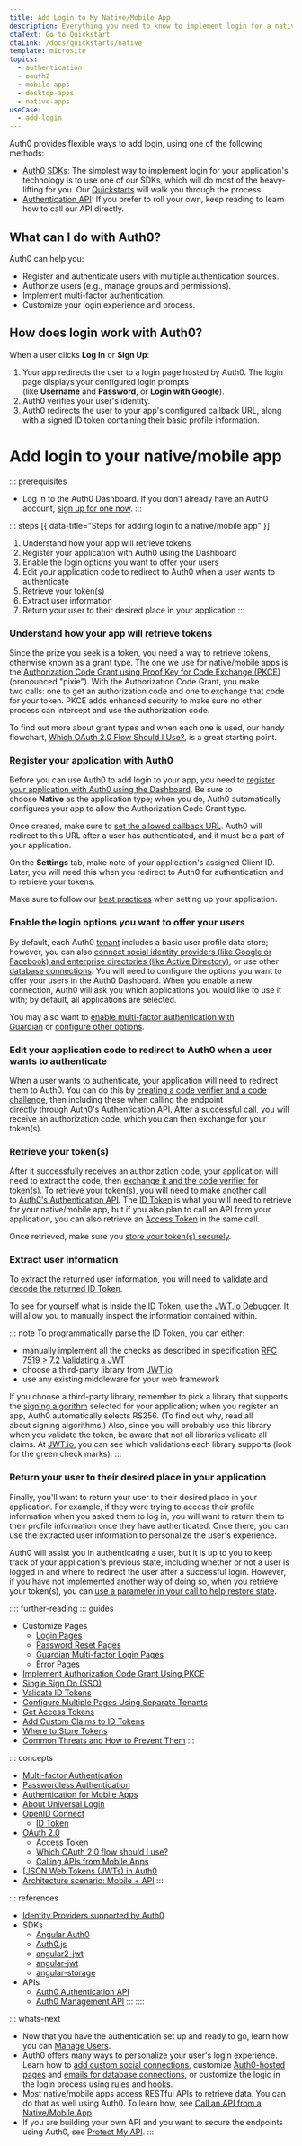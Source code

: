```yaml
---
title: Add Login to My Native/Mobile App
description: Everything you need to know to implement login for a native/mobile app.
ctaText: Go to Quickstart
ctaLink: /docs/quickstarts/native
template: microsite
topics:
  - authentication
  - oauth2
  - mobile-apps
  - desktop-apps
  - native-apps
useCase:
  - add-login
---
```


Auth0 provides flexible ways to add login, using one of the following methods:

- [Auth0 SDKs](/libraries): The simplest way to implement login for your application's technology is to use one of our SDKs, which will do most of the heavy-lifting for you. Our [Quickstarts](/quickstart/native) will walk you through the process.
- [Authentication API](/api/authentication): If you prefer to roll your own, keep reading to learn how to call our API directly.

## What can I do with Auth0?

Auth0 can help you:

- Register and authenticate users with multiple authentication sources.
- Authorize users (e.g., manage groups and permissions).
- Implement multi-factor authentication.
- Customize your login experience and process.

## How does login work with Auth0?

When a user clicks **Log In** or **Sign Up**:

1. Your app redirects the user to a login page hosted by Auth0. The login page displays your configured login prompts (like **Username** and **Password**, or **Login with Google**).
2. Auth0 verifies your user's identity.
3. Auth0 redirects the user to your app's configured callback URL, along with a signed ID token containing their basic profile information.

# Add login to your native/mobile app

::: prerequisites
* Log in to the Auth0 Dashboard. If you don’t already have an Auth0 account, [sign up for one now](${manage_url}).
:::

::: steps [{ data-title="Steps for adding login to a native/mobile app" }]
  1. Understand how your app will retrieve tokens
  2. Register your application with Auth0 using the Dashboard
  3. Enable the login options you want to offer your users 
  4. Edit your application code to redirect to Auth0 when a user wants to authenticate
  5. Retrieve your token(s)
  6. Extract user information
  7. Return your user to their desired place in your application
:::

### Understand how your app will retrieve tokens
Since the prize you seek is a token, you need a way to retrieve tokens, otherwise known as a grant type. The one we use for native/mobile apps is the [Authorization Code Grant using Proof Key for Code Exchange (PKCE)](/api-auth/grant/authorization-code-pkce) (pronounced "pixie"). With the Authorization Code Grant, you make two calls: one to get an authorization code and one to exchange that code for your token. PKCE adds enhanced security to make sure no other process can intercept and use the authorization code.

To find out more about grant types and when each one is used, our handy flowchart, [Which OAuth 2.0 Flow Should I Use?](/api-auth/which-oauth-flow-to-use), is a great starting point.

### Register your application with Auth0

Before you can use Auth0 to add login to your app, you need to [register your application with Auth0 using the Dashboard](/applications/native). Be sure to choose **Native** as the application type; when you do, Auth0 automatically configures your app to allow the Authorization Code Grant type.

Once created, make sure to [set the allowed callback URL](/application-auth/current/mobile-desktop.md#register-your-application). Auth0 will redirect to this URL after a user has authenticated, and it must be a part of your application.

On the **Settings** tab, make note of your application's assigned Client ID. Later, you will need this when you redirect to Auth0 for authentication and to retrieve your tokens.

Make sure to follow our [best practices](/best-practices/application-settings) when setting up your application.

### Enable the login options you want to offer your users

By default, each Auth0 [tenant](/getting-started/the-basics#account-and-tenants) includes a basic user profile data store; however, you can also [connect social identity providers (like Google or Facebook) and enterprise directories (like Active Directory)](/identityproviders), or use other [database connections](/connections/database). You will need to configure the options you want to offer your users in the Auth0 Dashboard. When you enable a new connection, Auth0 will ask you which applications you would like to use it with; by default, all applications are selected.

You may also want to [enable multi-factor authentication with Guardian](/multifactor-authentication) or [configure other options](/getting-started/dashboard-overview).

### Edit your application code to redirect to Auth0 when a user wants to authenticate

When a user wants to authenticate, your application will need to redirect them to Auth0. You can do this by [creating a code verifier and a code challenge](/application-auth/current/mobile-desktop#step-1-create-a-random-key-and-the-code-challenge), then including these when calling the endpoint directly through [Auth0's Authentication API](/api/authentication#authorization-code-grant-pkce-). After a successful call, you will receive an authorization code, which you can then exchange for your token(s).

### Retrieve your token(s)

After it successfully receives an authorization code, your application will need to extract the code, then [exchange it and the code verifier for token(s)](/application-auth/current/mobile-desktop#step-3-obtain-an-id-token). To retrieve your token(s), you will need to make another call to [Auth0's Authentication API](/api/authentication#authorization-code-grant-pkce-). The [ID Token](/tokens/id-token) is what you will need to retrieve for your native/mobile app, but if you also plan to call an API from your application, you can also retrieve an [Access Token](/tokens/concepts/overview-access-tokens) in the same call.

Once retrieved, make sure you [store your token(s) securely](/security/store-tokens).

### Extract user information

To extract the returned user information, you will need to [validate and decode the returned ID Token](/tokens/id-token#validate-an-id-token).

To see for yourself what is inside the ID Token, use the [JWT.io Debugger](https://jwt.io/#debugger). It will allow you to manually inspect the information contained within.

::: note
To programmatically parse the ID Token, you can either:

- manually implement all the checks as described in specification [RFC 7519 > 7.2 Validating a JWT](https://tools.ietf.org/html/rfc7519#section-7.2)
- choose a third-party library from [JWT.io](https://jwt.io/)
- use any existing middleware for your web framework

If you choose a third-party library, remember to pick a library that supports the [signing algorithm](/api-auth/concepts/signing-algorithms) selected for your application; when you register an app, Auth0 automatically selects RS256. (To find out why, read all about signing algorithms.) Also, since you will probably use this library when you validate the token, be aware that not all libraries validate all claims. At [JWT.io](https://jwt.io/), you can see which validations each library supports (look for the green check marks).
:::

### Return your user to their desired place in your application

Finally, you'll want to return your user to their desired place in your application. For example, if they were trying to access their profile information when you asked them to log in, you will want to return them to their profile information once they have authenticated. Once there, you can use the extracted user information to personalize the user's experience.

Auth0 will assist you in authenticating a user, but it is up to you to keep track of your application's previous state, including whether or not a user is logged in and where to redirect the user after a successful login. However, if you have not implemented another way of doing so, when you retrieve your token(s), you can [use a parameter in your call to help restore state](/protocols/oauth2/oauth-state#how-to-use-the-parameter-to-restore-state). 

:::: further-reading
::: guides
- Customize Pages
  - [Login Pages](/hosted-pages/login)
  - [Password Reset Pages](/hosted-pages/password-reset)
  - [Guardian Multi-factor Login Pages](/hosted-pages/password-reset)
  - [Error Pages](/hosted-pages/error-pages)
- [Implement Authorization Code Grant Using PKCE](/application-auth/current/mobile-desktop)
- [Single Sign On (SSO)](/sso/current/single-page-apps)
- [Validate ID Tokens](/tokens/id-token#validate-an-id-token)
- [Configure Multiple Pages Using Separate Tenants](/hosted-pages/login#configure-multiple-pages-by-using-separate-tenants)
- [Get Access Tokens](/tokens/concepts/overview-access-tokens)
- [Add Custom Claims to ID Tokens](/scopes/current#example-add-custom-claims)
- [Where to Store Tokens](/security/store-tokens)
- [Common Threats and How to Prevent Them](/security/common-threats)
:::

::: concepts
- [Multi-factor Authentication](/multifactor-authentication)
- [Passwordless Authentication](/connections/passwordless)
- [Authentication for Mobile Apps](/application-auth/current/mobile-desktop)
- [About Universal Login](/hosted-pages/login#about-universal-login)
- [OpenID Connect](/protocols/oidc)
  - [ID Token](/tokens/id-token)
- [OAuth 2.0](/protocols/oauth2)
  - [Access Token](/tokens/concepts/overview-access-tokens)
  - [Which OAuth 2.0 flow should I use?](/api-auth/which-oauth-flow-to-use)
  - [Calling APIs from Mobile Apps](/api-auth/grant/authorization-code-pkce)
- [[JSON Web Tokens (JWTs) in Auth0](/jwt)
- [Architecture scenario: Mobile + API](/architecture-scenarios/mobile-api)
:::

::: references
* [Identity Providers supported by Auth0](/connections)
* SDKs
  - [Angular Auth0](https://github.com/auth0/angular-auth0)
  - [Auth0.js](https://github.com/auth0/auth0.js)
  - [angular2-jwt](https://github.com/auth0/angular2-jwt)
  - [angular-jwt](https://github.com/auth0/angular-jwt)
  - [angular-storage](https://github.com/auth0/angular-storage)
* APIs
  - [Auth0 Authentication API](https://auth0.com/docs/api/authentication)
  - [Auth0 Management API](https://auth0.com/docs/api/management/v2)
:::
::::

::: whats-next

* Now that you have the authentication set up and ready to go, learn how you can [Manage Users](/microsites/manage-users/connect-users-to-identity-platform).
* Auth0 offers many ways to personalize your user's login experience. Learn how to [add custom social connections](/connections/social/oauth2), customize [Auth0-hosted pages](/hosted-pages) and [emails for database connections](/email), or customize the logic in the login process using [rules](/rules) and [hooks](/hooks).
* Most native/mobile apps access RESTful APIs to retrieve data. You can do that as well using Auth0. To learn how, see [Call an API from a Native/Mobile App](/microsites/call-api/call-api-from-mobile-apps).
* If you are building your own API and you want to secure the endpoints using Auth0, see [Protect My API](/microsites/protect-api/register-api).
:::
